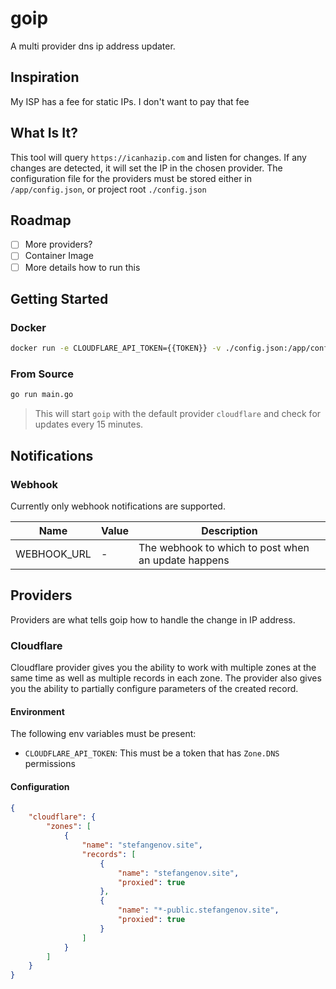 # goip

A multi provider dns ip address updater.

## Inspiration

My ISP has a fee for static IPs. I don't want to pay that fee

## What Is It?

This tool will query `https://icanhazip.com` and listen for changes. If any changes are detected, it will set the IP in the chosen provider.
The configuration file for the providers must be stored either in `/app/config.json`, or project root `./config.json`

## Roadmap

- [ ] More providers?
- [ ] Container Image
- [ ] More details how to run this

## Getting Started

### Docker

```bash
docker run -e CLOUDFLARE_API_TOKEN={{TOKEN}} -v ./config.json:/app/config.json stefangenov/goip
```

### From Source

```bash
go run main.go
```
> This will start `goip` with the default provider `cloudflare` and check for updates every 15 minutes.

## Notifications

### Webhook

Currently only webhook notifications are supported.

| Name | Value | Description |
|---|---|---|
| WEBHOOK_URL | - | The webhook to which to post when an update happens |

## Providers

Providers are what tells goip how to handle the change in IP address.

### Cloudflare

Cloudflare provider gives you the ability to work with multiple zones at the same time as well as multiple records in each zone. 
The provider also gives you the ability to partially configure parameters of the created record.

#### Environment

The following env variables must be present:

- `CLOUDFLARE_API_TOKEN`: This must be a token that has `Zone.DNS` permissions

#### Configuration

```json
{
    "cloudflare": {
        "zones": [
            {
                "name": "stefangenov.site",
                "records": [
                    {
                        "name": "stefangenov.site",
                        "proxied": true
                    },
                    {
                        "name": "*-public.stefangenov.site",
                        "proxied": true
                    }
                ]
            }
        ]
    }
}
```
